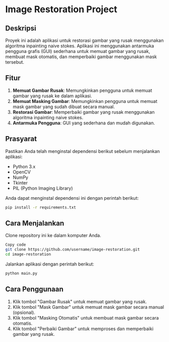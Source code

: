 # Image Restoration Project

## Deskripsi
Proyek ini adalah aplikasi untuk restorasi gambar yang rusak menggunakan algoritma inpainting naive stokes. Aplikasi ini menggunakan antarmuka pengguna grafis (GUI) sederhana untuk memuat gambar yang rusak, membuat mask otomatis, dan memperbaiki gambar menggunakan mask tersebut.

## Fitur
1. **Memuat Gambar Rusak**: Memungkinkan pengguna untuk memuat gambar yang rusak ke dalam aplikasi.
2. **Memuat Masking Gambar**: Memungkinkan pengguna untuk memuat mask gambar yang sudah dibuat secara manual.
3. **Restorasi Gambar**: Memperbaiki gambar yang rusak menggunakan algoritma inpainting naive stokes.
4. **Antarmuka Pengguna**: GUI yang sederhana dan mudah digunakan.

## Prasyarat
Pastikan Anda telah menginstal dependensi berikut sebelum menjalankan aplikasi:
- Python 3.x
- OpenCV
- NumPy
- Tkinter
- PIL (Python Imaging Library)

Anda dapat menginstal dependensi ini dengan perintah berikut:
```bash
pip install -r requirements.txt
```

## Cara Menjalankan
Clone repository ini ke dalam komputer Anda.
```bash
Copy code
git clone https://github.com/username/image-restoration.git
cd image-restoration
```
Jalankan aplikasi dengan perintah berikut:
```bash
python main.py
```

## Cara Penggunaan
1. Klik tombol "Gambar Rusak" untuk memuat gambar yang rusak.
2. Klik tombol "Mask Gambar" untuk memuat mask gambar secara manual (opsional).
3. Klik tombol "Masking Otomatis" untuk membuat mask gambar secara otomatis.
4. Klik tombol "Perbaiki Gambar" untuk memproses dan memperbaiki gambar yang rusak.
